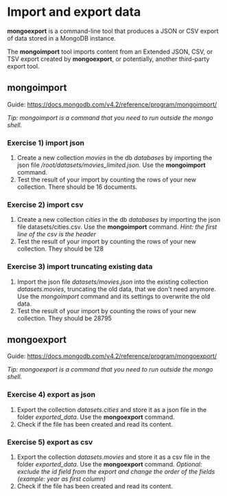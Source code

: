 # Import and export data

**mongoexport** is a command-line tool that produces a JSON or CSV export of data stored in a MongoDB instance.

The **mongoimport** tool imports content from an Extended JSON, CSV, or TSV export created by **mongoexport**, or potentially, another third-party export tool.

## mongoimport

Guide: https://docs.mongodb.com/v4.2/reference/program/mongoimport/

*Tip: mongoimport is a command that you need to run outside the mongo shell.*

### Exercise 1) import json
1. Create a new collection *movies* in the db *databases* by importing the json file */root/datasets/movies_limited.json*. Use the **mongoimport** command.
2. Test the result of your import by counting the rows of your new collection. There should be 16 documents.


### Exercise 2) import csv
1. Create a new collection *cities* in the db *databases* by importing the json file datasets/cities.csv. Use the **mongoimport** command.
*Hint: the first line of the csv is the header*
2. Test the result of your import by counting the rows of your new collection. They should be 128

### Exercise 3) import truncating existing data
1. Import the json file *datasets/movies.json* into the existing collection *datasets.movies*, truncating the old data, that we don't need anymore. Use the *mongoimport* command and its settings to overwrite the old data.
2. Test the result of your import by counting the rows of your new collection. They should be 28795

## mongoexport

Guide: https://docs.mongodb.com/v4.2/reference/program/mongoexport/

*Tip: mongoexport is a command that you need to run outside the mongo shell.*

### Exercise 4) export as json
1. Export the collection *datasets.cities* and store it as a json file in the folder *exported_data*. Use the **mongoexport** command.
2. Check if the file has been created and read its content.

### Exercise 5) export as csv
1. Export the collection *datasets.movies* and store it as a csv file in the folder *exported_data*. Use the **mongoexport** command.
*Optional: exclude the id field from the export and change the order of the fields (example: year as first column)*
2. Check if the file has been created and read its content.
